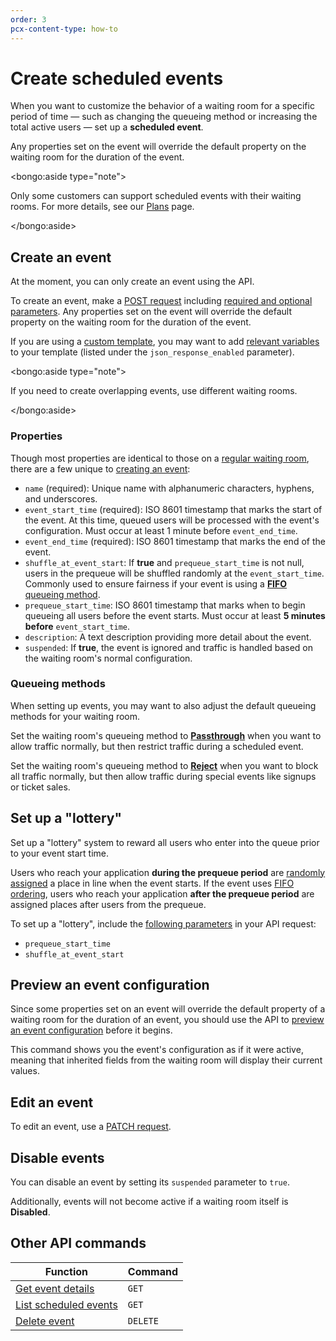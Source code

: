 ```yaml
---
order: 3
pcx-content-type: how-to
---
```


# Create scheduled events

When you want to customize the behavior of a waiting room for a specific period of time — such as changing the queueing method or increasing the total active users — set up a **scheduled event**.

Any properties set on the event will override the default property on the waiting room for the duration of the event.

<bongo:aside type="note">

Only some customers can support scheduled events with their waiting rooms. For more details, see our <a href="/plans">Plans</a> page.

</bongo:aside>

## Create an event

At the moment, you can only create an event using the API.

To create an event, make a [POST request](https://api.cloudflare.com/#waiting-room-create-event) including [required and optional parameters](#properties). Any properties set on the event will override the default property on the waiting room for the duration of the event.

If you are using a [custom template](../customize-waiting-room#custom-waiting-room), you may want to add [relevant variables](https://api.cloudflare.com/#waiting-room-update-waiting-room) to your template (listed under the `json_response_enabled` parameter).

<bongo:aside type="note">

If you need to create overlapping events, use different waiting rooms.

</bongo:aside>

### Properties

Though most properties are identical to those on a [regular waiting room](https://api.cloudflare.com/#waiting-room-properties), there are a few unique to [creating an event](https://api.cloudflare.com/#waiting-room-create-event):

- `name` (required): Unique name with alphanumeric characters, hyphens, and underscores.
- `event_start_time` (required): ISO 8601 timestamp that marks the start of the event. At this time, queued users will be processed with the event's configuration. Must occur at least 1 minute before `event_end_time`.
- `event_end_time` (required): ISO 8601 timestamp that marks the end of the event.
- `shuffle_at_event_start`: If **true** and `prequeue_start_time` is not null, users in the prequeue will be shuffled randomly at the `event_start_time`. Commonly used to ensure fairness if your event is using a [**FIFO** queueing method](#set-up-a-lottery).
- `prequeue_start_time`: ISO 8601 timestamp that marks when to begin queueing all users before the event starts. Must occur at least **5 minutes before** `event_start_time`.
- `description`: A text description providing more detail about the event.
- `suspended`: If **true**, the event is ignored and traffic is handled based on the waiting room's normal configuration.

### Queueing methods

When setting up events, you may want to also adjust the default queueing methods for your waiting room.

Set the waiting room's queueing method to [**Passthrough**](/reference/queueing-methods#passthrough) when you want to allow traffic normally, but then restrict traffic during a scheduled event.

Set the waiting room's queueing method to [**Reject**](/reference/queueing-methods#reject) when you want to block all traffic normally, but then allow traffic during special events like signups or ticket sales.

## Set up a "lottery"

Set up a "lottery" system to reward all users who enter into the queue prior to your event start time.

Users who reach your application **during the prequeue period** are [randomly assigned](/reference/queueing-methods#random) a place in line when the event starts. If the event uses [FIFO ordering](/reference/queueing-methods#first-in-first-out-fifo), users who reach your application **after the prequeue period** are assigned places after users from the prequeue.

To set up a "lottery", include the [following parameters](#properties) in your API request:

- `prequeue_start_time`
- `shuffle_at_event_start`

## Preview an event configuration

Since some properties set on an event will override the default property of a waiting room for the duration of an event, you should use the API to [preview an event configuration](https://api.cloudflare.com/#waiting-room-preview-active-event-details) before it begins.

This command shows you the event's configuration as if it were active, meaning that inherited fields from the waiting room will display their current values.

## Edit an event

To edit an event, use a [PATCH request](https://api.cloudflare.com/#waiting-room-patch-event).

## Disable events

You can disable an event by setting its `suspended` parameter to `true`.

Additionally, events will not become active if a waiting room itself is **Disabled**.

## Other API commands

| Function                                                                      | Command  |
| ----------------------------------------------------------------------------- | -------- |
| [Get event details](https://api.cloudflare.com/#waiting-room-event-details)   | `GET`    |
| [List scheduled events](https://api.cloudflare.com/#waiting-room-list-events) | `GET`    |
| [Delete event](https://api.cloudflare.com/#waiting-room-delete-event)         | `DELETE` |
